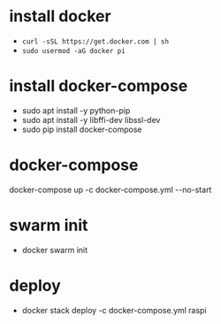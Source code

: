 # install docker 
 - `curl -sSL https://get.docker.com | sh`
 - `sudo usermod -aG docker pi`
 
# install docker-compose
 - sudo apt install -y python-pip
 - sudo apt install -y libffi-dev libssl-dev
 - sudo pip install docker-compose

# docker-compose
docker-compose up -c docker-compose.yml --no-start

# swarm init
 - docker swarm init

# deploy
 - docker stack deploy -c docker-compose.yml raspi
